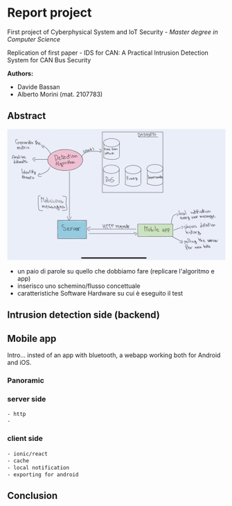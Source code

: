 

# Report project

First project of Cyberphysical System and IoT Security - *Master degree in Computer Science*

Replication of first paper -  IDS for CAN: A Practical Intrusion Detection System for CAN Bus Security

**Authors:** 
- Davide Bassan
- Alberto Morini (mat. 2107783)


## Abstract

![Alt text](images/flowchart.jpg)

- un paio di parole su quello che dobbiamo fare (replicare l'algoritmo e app)
- inserisco uno schemino/flusso concettuale
- caratteristiche Software Hardware su cui è eseguito il test

## Intrusion detection side (backend)


## Mobile app

Intro... insted of an app with bluetooth, a webapp working both for Android and iOS.

### Panoramic

### server side
    - http
    - 
### client side
    - ionic/react
    - cache
    - local notification
    - exporting for android


## Conclusion

